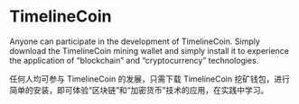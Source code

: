 # TimelineCoin
Anyone can participate in the development of TimelineCoin. Simply download the TimelineCoin mining wallet and simply install it to experience the application of “blockchain” and “cryptocurrency” technologies.

任何人均可参与 TimelineCoin 的发展，只需下载 TimelineCoin 挖矿钱包，进行简单的安装，即可体验“区块链”和“加密货币”技术的应用，在实践中学习。


